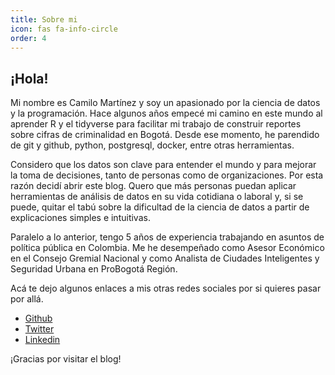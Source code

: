 ```yaml
---
title: Sobre mi
icon: fas fa-info-circle
order: 4
---
```

## ¡Hola!

Mi nombre es Camilo Martínez y soy un apasionado por la ciencia de datos y la programación. Hace algunos años empecé mi camino en este mundo al aprender R y el tidyverse para facilitar mi trabajo de construir reportes sobre cifras de criminalidad en Bogotá. Desde ese momento, he parendido de git y github, python, postgresql, docker, entre otras herramientas.

Considero que los datos son clave para entender el mundo y para mejorar la toma de decisiones, tanto de personas como de organizaciones. Por esta razón decidí abrir este blog. Quero que más personas puedan aplicar herramientas de análisis de datos en su vida cotidiana o laboral y, si se puede, quitar el tabú sobre la dificultad de la ciencia de datos a partir de explicaciones simples e intuitivas.

Paralelo a lo anterior, tengo 5 años de experiencia trabajando en asuntos de política pública en Colombia. Me he desempeñado como Asesor Económico en el Consejo Gremial Nacional y como Analista de Ciudades Inteligentes y Seguridad Urbana en ProBogotá Región.

Acá te dejo algunos enlaces a mis otras redes sociales por si quieres pasar por allá.

- [Github](https://github.com/camartinezbu)
- [Twitter](https://twitter.com/camartinezbu)
- [Linkedin](https://www.linkedin.com/in/camartinezbu/)

¡Gracias por visitar el blog!
